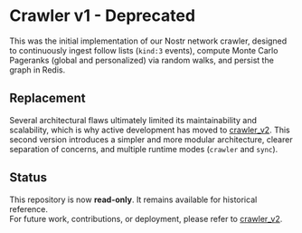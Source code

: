 # Crawler v1 - Deprecated

This was the initial implementation of our Nostr network crawler, designed to continuously ingest follow lists (`kind:3` events), compute Monte Carlo Pageranks (global and personalized) via random walks, and persist the graph in Redis.

## Replacement
Several architectural flaws ultimately limited its maintainability and scalability, which is why active development has moved to [crawler_v2](https://github.com/vertex-lab/crawler_v2).
This second version introduces a simpler and more modular architecture, clearer separation of concerns, and multiple runtime modes (`crawler` and `sync`).

## Status

This repository is now **read-only**. It remains available for historical reference.  
For future work, contributions, or deployment, please refer to [crawler_v2](https://github.com/vertex-lab/crawler_v2).
